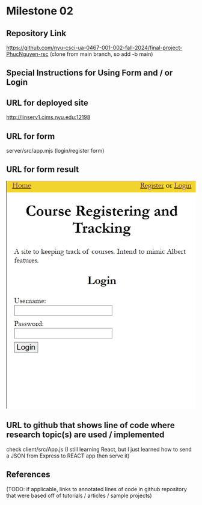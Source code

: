 Milestone 02
===

Repository Link
---
https://github.com/nyu-csci-ua-0467-001-002-fall-2024/final-project-PhucNguyen-rsc (clone from main branch, so add -b main)

Special Instructions for Using Form and / or Login
---

URL for deployed site 
---
http://linserv1.cims.nyu.edu:12198

URL for form 
---
server/src/app.mjs (login/register form)

URL for form result
---
![Form result](server/documentation/form_log_in.png)

URL to github that shows line of code where research topic(s) are used / implemented
--- 
check client/src/App.js (I still learning React, but I just learned how to send a JSON from Express to REACT app then serve it)

References 
---
(TODO: if applicable, links to annotated lines of code in github repository that were based off of tutorials / articles / sample projects)
